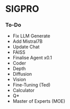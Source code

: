 # SIGPRO

### To-Do
- Fix LLM Generate
- Add Mistral7B
- Update Chat
- FAISS
- Finalise Agent x0.1
- Coder
- Depth
- Diffusion
- Vision
- Fine-Tuning (Ted)
- Calculator
- Q*
- Master of Experts (MOE)
